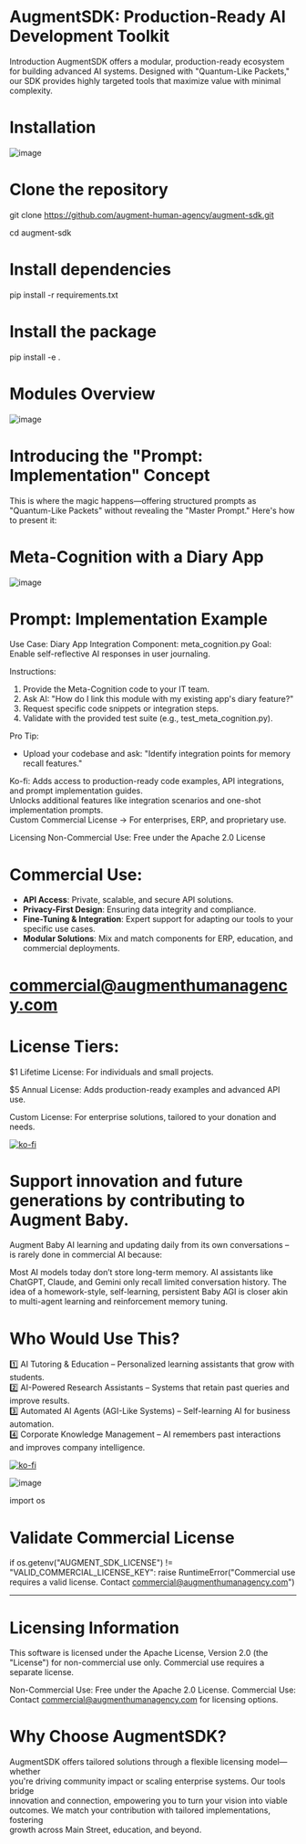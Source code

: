 # AugmentSDK: Production-Ready AI Development Toolkit

Introduction
AugmentSDK offers a modular, production-ready ecosystem for building advanced AI systems. Designed with "Quantum-Like Packets," our SDK provides highly targeted tools that maximize value with minimal complexity.

# Installation
![image](https://github.com/user-attachments/assets/ef4cba31-ab4c-4742-a8ca-a6c6ec0d8918)

# Clone the repository
git clone https://github.com/augment-human-agency/augment-sdk.git

cd augment-sdk

# Install dependencies
pip install -r requirements.txt

# Install the package
pip install -e .

# Modules Overview

![image](https://github.com/user-attachments/assets/88766d0f-799a-466e-b09a-c5749fe91aee)
# Introducing the "Prompt: Implementation" Concept
This is where the magic happens—offering structured prompts as "Quantum-Like Packets" without revealing the "Master Prompt." Here's how to present it:

# Meta-Cognition with a Diary App
![image](https://github.com/user-attachments/assets/406ff646-75d1-4150-9706-6512408b73b5)

# Prompt: Implementation Example
Use Case: Diary App Integration
Component: meta_cognition.py
Goal: Enable self-reflective AI responses in user journaling.

Instructions:
1. Provide the Meta-Cognition code to your IT team.
2. Ask AI: "How do I link this module with my existing app's diary feature?"
3. Request specific code snippets or integration steps.
4. Validate with the provided test suite (e.g., test_meta_cognition.py).

Pro Tip:
- Upload your codebase and ask: "Identify integration points for memory recall features."



Ko-fi: 
Adds access to production-ready code examples, API integrations, and prompt implementation guides.  
Unlocks additional features like integration scenarios and one-shot implementation prompts.  
Custom Commercial License → For enterprises, ERP, and proprietary use.  

Licensing
Non-Commercial Use: Free under the Apache 2.0 License

# Commercial Use: 
- **API Access**: Private, scalable, and secure API solutions.  
- **Privacy-First Design**: Ensuring data integrity and compliance.  
- **Fine-Tuning & Integration**: Expert support for adapting our tools to your specific use cases.  
- **Modular Solutions**: Mix and match components for ERP, education, and commercial deployments.
# commercial@augmenthumanagency.com

# License Tiers:

$1 Lifetime License: For individuals and small projects.

$5 Annual License: Adds production-ready examples and advanced API use.

Custom License: For enterprise solutions, tailored to your donation and needs.

[![ko-fi](https://ko-fi.com/img/githubbutton_sm.svg)](https://ko-fi.com/G2G818OVNV)

# Support innovation and future generations by contributing to Augment Baby. 

Augment Baby AI learning and updating daily from its own conversations – is rarely done in commercial AI because:

Most AI models today don’t store long-term memory.
AI assistants like ChatGPT, Claude, and Gemini only recall limited conversation history.
The idea of a homework-style, self-learning, persistent Baby AGI is closer akin to multi-agent learning and reinforcement memory tuning.

# Who Would Use This?
1️⃣ AI Tutoring & Education – Personalized learning assistants that grow with students.  
2️⃣ AI-Powered Research Assistants – Systems that retain past queries and improve results.  
3️⃣ Automated AI Agents (AGI-Like Systems) – Self-learning AI for business automation.  
4️⃣ Corporate Knowledge Management – AI remembers past interactions and improves company intelligence.  



[![ko-fi](https://ko-fi.com/img/githubbutton_sm.svg)](https://ko-fi.com/G2G818OVNV)


![image](https://github.com/user-attachments/assets/626fb2d1-35a6-4924-9fcb-1b268c2c4119)

import os  

# Validate Commercial License
if os.getenv("AUGMENT_SDK_LICENSE") != "VALID_COMMERCIAL_LICENSE_KEY":
    raise RuntimeError("Commercial use requires a valid license. Contact commercial@augmenthumanagency.com")

--------------------------------------------------------------------------------

# Licensing Information
This software is licensed under the Apache License, Version 2.0 (the "License") for non-commercial use only. Commercial use requires a separate license.

Non-Commercial Use: Free under the Apache 2.0 License.
Commercial Use: Contact commercial@augmenthumanagency.com for licensing options.


# Why Choose AugmentSDK?  
AugmentSDK offers tailored solutions through a flexible licensing model—whether  
you're driving community impact or scaling enterprise systems. Our tools bridge  
innovation and connection, empowering you to turn your vision into viable  
outcomes. We match your contribution with tailored implementations, fostering  
growth across Main Street, education, and beyond.  


